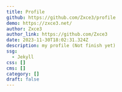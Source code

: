 ```yaml
---
title: Profile
github: https://github.com/Zxce3/profile
demo: https://zxce3.net/
author: Zxce3
author_link: https://github.com/Zxce3
date: 2023-11-30T18:02:31.324Z
description: my profile (Not finish yet)
ssg:
  - Jekyll
css: []
cms: []
category: []
draft: false
---
```

